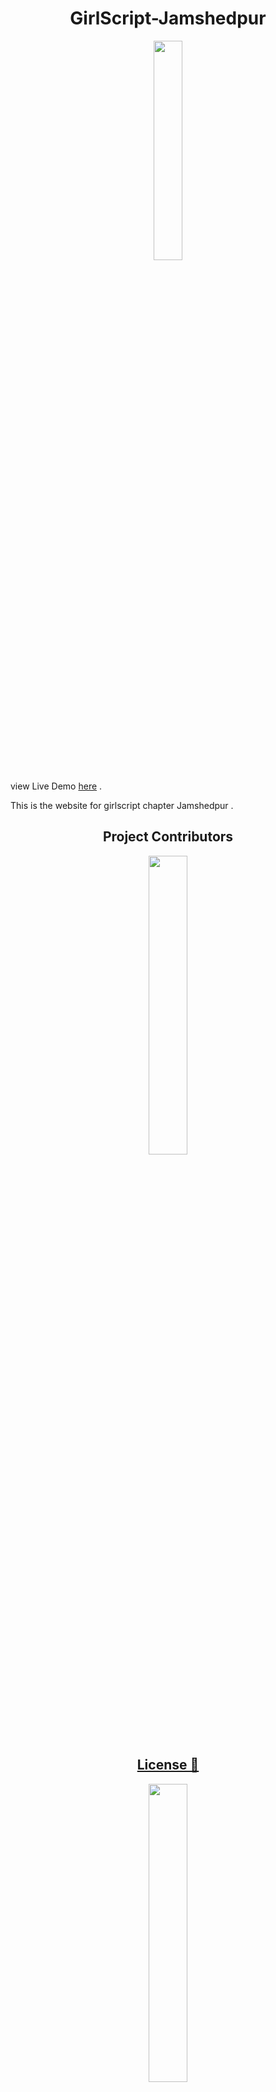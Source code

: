 <h1 align="center" >GirlScript-Jamshedpur</h1>

<p align="center"><img width=30% src="https://girlscript-jamshedpur.github.io/images/header/logo-jamshed.jpg"></p>

view Live Demo [here](https://girlscript-jamshedpur.github.io/) .

This is the website for girlscript chapter Jamshedpur .

<h2 align= "center"><b> Project Contributors</b></h2>
<p align= "center"><img width=35% src="https://media.giphy.com/media/ZEI3AM2SWB4E29qQ2P/giphy.gif"></p>
<br>


<br>
                                                                                                                               
<a href="./LICENSE"><h2 align= "center"><b>License 📝</b></h2></a> 
<p align="center"><img width=35% src="https://media.giphy.com/media/xUPGcJGy8I928yIlAQ/giphy.gif"></p>


